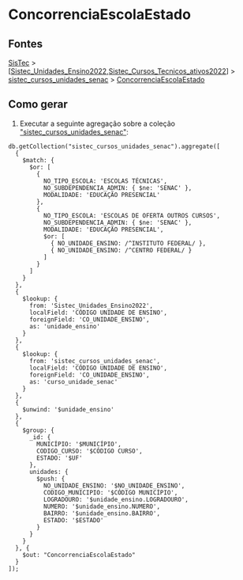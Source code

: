 # ConcorrenciaEscolaEstado

## Fontes 

[SisTec](../../SISTEC.md) > [[Sistec_Unidades_Ensino2022](../raizes/Sistec_Unidades_Ensino2022.md),[Sistec_Cursos_Tecnicos_ativos2022](../raizes/Sistec_Cursos_Tecnicos_ativos2022.md)] > [sistec_cursos_unidades_senac](./sistec_cursos_unidades_senac.md) > [ConcorrenciaEscolaEstado](./ConcorrenciaEscolaEstado.md)

## Como gerar

1. Executar a seguinte agregação sobre a coleção ["sistec_cursos_unidades_senac"](./sistec_cursos_unidades_senac.md):

```
db.getCollection("sistec_cursos_unidades_senac").aggregate([
  {
    $match: {
      $or: [
        {
          NO_TIPO_ESCOLA: 'ESCOLAS TÉCNICAS',
          NO_SUBDEPENDENCIA_ADMIN: { $ne: 'SENAC' },
          MODALIDADE: 'EDUCAÇÃO PRESENCIAL'
        },
        {
          NO_TIPO_ESCOLA: 'ESCOLAS DE OFERTA OUTROS CURSOS',
          NO_SUBDEPENDENCIA_ADMIN: { $ne: 'SENAC' },
          MODALIDADE: 'EDUCAÇÃO PRESENCIAL',
          $or: [
            { NO_UNIDADE_ENSINO: /^INSTITUTO FEDERAL/ },
            { NO_UNIDADE_ENSINO: /^CENTRO FEDERAL/ }
          ]
        }
      ]
    }
  },
  {
    $lookup: {
      from: 'Sistec_Unidades_Ensino2022',
      localField: 'CÓDIGO UNIDADE DE ENSINO',
      foreignField: 'CO_UNIDADE_ENSINO',
      as: 'unidade_ensino'
    }
  },
  {
    $lookup: {
      from: 'sistec_cursos_unidades_senac',
      localField: 'CÓDIGO UNIDADE DE ENSINO',
      foreignField: 'CO_UNIDADE_ENSINO',
      as: 'curso_unidade_senac'
    }
  },
  {
    $unwind: '$unidade_ensino'
  },
  {
    $group: {
      _id: {
        MUNICÍPIO: '$MUNICÍPIO',
        CODIGO_CURSO: '$CÓDIGO CURSO',
        ESTADO: '$UF'
      },
      unidades: {
        $push: {
          NO_UNIDADE_ENSINO: '$NO_UNIDADE_ENSINO',
          CODIGO_MUNICIPIO: '$CÓDIGO MUNICÍPIO',
          LOGRADOURO: '$unidade_ensino.LOGRADOURO',
          NUMERO: '$unidade_ensino.NUMERO',
          BAIRRO: '$unidade_ensino.BAIRRO',
          ESTADO: '$ESTADO'
        }
      }
    }
  }, {
    $out: "ConcorrenciaEscolaEstado"
  }
]);
```